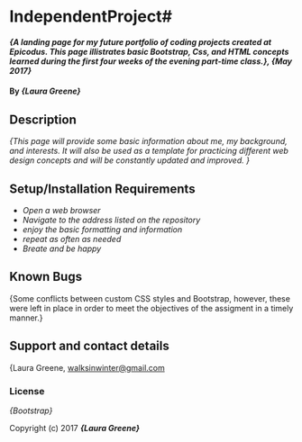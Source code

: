 # IndependentProject# 

#### _{A landing page for my future portfolio of coding projects created at Epicodus. This page illistrates basic Bootstrap, Css, and HTML concepts learned during the first four weeks of the evening part-time class.}, {May 2017}_

#### By _**{Laura Greene}**_

## Description

_{This page will provide some basic information about me, my background, and interests. It will also be used as a template for practicing different web design concepts and will be constantly updated and improved. }_

## Setup/Installation Requirements

* _Open a web browser_
* _Navigate to the address listed on the repository_
* _enjoy the basic formatting and information_
* _repeat as often as needed_
* _Breate and be happy_


## Known Bugs

{Some conflicts between custom CSS styles and Bootstrap, however, these were left in place in order to meet the objectives of the assigment in a timely manner.}

## Support and contact details
{Laura Greene, walksinwinter@gmail.com


### License

*{Bootstrap}*

Copyright (c) 2017 **_{Laura Greene}_**
